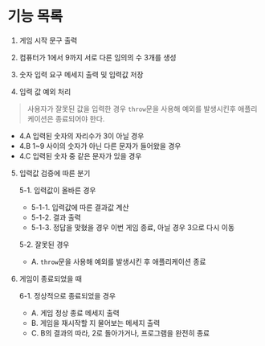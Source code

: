 # 기능 목록

1. 게임 시작 문구 출력

2. 컴퓨터가 1에서 9까지 서로 다른 임의의 수 3개를 생성

3. 숫자 입력 요구 메세지 출력 및 입력값 저장

4. 입력 값 예외 처리
> 사용자가 잘못된 값을 입력한 경우 `throw`문을 사용해 예외를 발생시킨후 애플리케이션은 종료되어야 한다. 

- 4.A 입력된 숫자의 자리수가 3이 아닐 경우 
- 4.B 1~9 사이의 숫자가 아닌 다른 문자가 들어왔을 경우
- 4.C 입력된 숫자 중 같은 문자가 있을 경우

5. 입력값 검증에 따른 분기

    5-1. 입력값이 올바른 경우
    
    - 5-1-1. 입력값에 따른 결과값 계산
    - 5-1-2. 결과 출력
    - 5-1-3. 정답을 맞혔을 경우 이번 게임 종료, 아닐 경우 3으로 다시 이동
    
    
    5-2. 잘못된 경우
    
    - A. `throw`문을 사용해 예외를 발생시킨 후 애플리케이션 종료
    

6. 게임이 종료되었을 때

    6-1. 정상적으로 종료되었을 경우

    - A. 게임 정상 종료 메세지 출력
    - B. 게임을 재시작할 지 물어보는 메세지 출력
    - C. B의 결과의 따라, 2로 돌아가거나, 프로그램을 완전히 종료